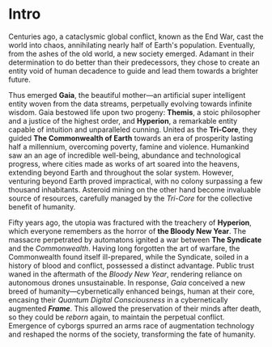 # Intro

Centuries ago, a cataclysmic global conflict, known as the End War, cast the world into chaos, annihilating nearly half of Earth's population. Eventually, from the ashes of the old world, a new society emerged. Adamant in their determination to do better than their predecessors, they chose to create an entity void of human decadence to guide and lead them towards a brighter future.

Thus emerged **Gaia**, the beautiful mother—an artificial super intelligent entity woven from the data streams, perpetually evolving towards infinite wisdom. Gaia bestowed life upon two progeny: **Themis**, a stoic philosopher and a justice of the highest order, and **Hyperion**, a remarkable entity capable of intuition and unparalleled cunning. United as the **Tri-Core**, they guided **The Commonwealth of Earth** towards an era of prosperity lasting half a millennium, overcoming poverty, famine and violence. Humankind saw an an age of incredible well-being, abundance and technological progress, where cities made as works of art soared into the heavens, extending beyond Earth and throughout the solar system. However, venturing beyond Earth proved impractical, with no colony surpassing a few thousand inhabitants. Asteroid mining on the other hand become invaluable source of resources, carefully managed by the _Tri-Core_ for the collective benefit of humanity.

Fifty years ago, the utopia was fractured with the treachery of **Hyperion**, which everyone remembers as the horror of **the Bloody New Year**. The massacre perpetrated by automatons ignited a war between **The Syndicate** and the _Commonwealth_. Having long forgotten the art of warfare, the Commonwealth found itself ill-prepared, while the Syndicate, soiled in a history of blood and conflict, possessed a distinct advantage. Public trust waned in the aftermath of the _Bloody New Year_, rendering reliance on autonomous drones unsustainable. In response, _Gaia_ conceived a new breed of humanity—cybernetically enhanced beings, human at their core, encasing their _Quantum Digital Consciousness_ in a cybernetically augmented ***Frame***. This allowed the preservation of their minds after death, so they could be _reborn_ again, to maintain the perpetual conflict. Emergence of cyborgs spurred an arms race of augmentation technology and reshaped the norms of the society, transforming the fate of humanity.